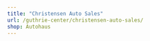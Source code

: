 ```yaml
---
title: "Christensen Auto Sales"
url: /guthrie-center/christensen-auto-sales/
shop: Autohaus
---
```


